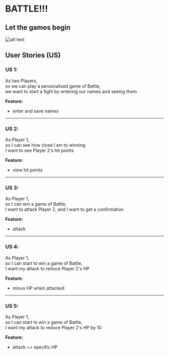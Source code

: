 # BATTLE!!!

## Let the games begin

![alt text](http://res.cloudinary.com/dani-devs-and-designs/image/upload/v1532619766/Battle_of_Waterloo_1815_mwng0s.png)

## User Stories (US)

### US 1:

As two Players,  
so we can play a personalised game of Battle,  
we want to start a fight by entering our names and seeing them

**Feature:**

- enter and save names  

---------

### US 2:

As Player 1,  
so I can see how close I am to winning  
I want to see Player 2's hit points  

**Feature:**

- view hit points  

---------

### US 3:

As Player 1,  
so I can win a game of Battle,  
I want to attack Player 2, and I want to get a confirmation

**Feature:**

- attack  

---------

### US 4:

As Player 1,  
so I can start to win a game of Battle,  
I want my attack to reduce Player 2's HP  

**Feature:**

- minus HP when attacked  

----------

### US 5:  

As Player 1,  
so I can start to win a game of Battle,  
I want my attack to reduce Player 2's HP by 10  

**Feature:**

- attack == specific HP



